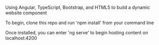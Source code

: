 Using Angular, TypeScript, Bootstrap, and HTML5 to build a dynamic website component

To begin, clone this repo and run 'npm install' from your command line

Once installed, you can enter 'ng serve' to begin hosting content on localhost:4200